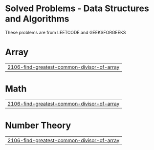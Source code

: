 # Solved Problems - Data Structures and Algorithms

These problems are from LEETCODE and GEEKSFORGEEKS


# Array
|  |
| ------- |
| [2106-find-greatest-common-divisor-of-array](https://github.com/Kushagra614/Problem-Solving/tree/master/2106-find-greatest-common-divisor-of-array) |
# Math
|  |
| ------- |
| [2106-find-greatest-common-divisor-of-array](https://github.com/Kushagra614/Problem-Solving/tree/master/2106-find-greatest-common-divisor-of-array) |
# Number Theory
|  |
| ------- |
| [2106-find-greatest-common-divisor-of-array](https://github.com/Kushagra614/Problem-Solving/tree/master/2106-find-greatest-common-divisor-of-array) |